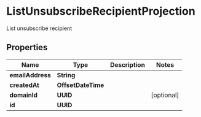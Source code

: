 

# ListUnsubscribeRecipientProjection

List unsubscribe recipient

## Properties

| Name | Type | Description | Notes |
|------------ | ------------- | ------------- | -------------|
|**emailAddress** | **String** |  |  |
|**createdAt** | **OffsetDateTime** |  |  |
|**domainId** | **UUID** |  |  [optional] |
|**id** | **UUID** |  |  |




